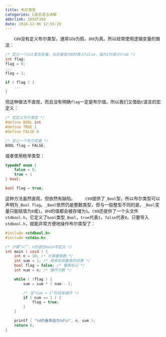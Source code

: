 ```yaml
---
title: 布尔类型
categories: C语言语法详解
abbrlink: 285df30d
date: 2018-12-06 12:55:28
---
```

&emsp;&emsp;`C89`没有定义布尔类型，通常以`0`为假，`非0`为真。所以经常使用逻辑变量的做法：<!--more-->

``` cpp
/* 定义一个int类型变量，当变量值为0时表示false，值为1时表示true */
int flag;
flag = 0;
...
flag = 1;

if ( flag ) {
    ...
}
```

但这种做法不直观，而且没有明确`flag`一定是布尔值。所以我们又借助`C`语言的宏定义：

``` cpp
/* 宏定义布尔类型 */
#define BOOL int
#define TRUE 1
#define FALSE 0

/* 定义一个布尔变量 */
BOOL flag = FALSE;
```

或者使用枚举类型：

``` cpp
typedef enum {
    false = 0,
    true = 1
} bool;

bool flag = true;
```

这种方法虽然直观，但依然有缺陷。
&emsp;&emsp;`C99`提供了`_Bool`型，所以布尔类型可以声明为`_Bool flag`。`_Bool`依然仍是整数类型，但与一般整型不同的是，`_Bool`变量只能赋值为`0`或`1`，`非0`的值都会被存储为`1`。`C99`还提供了一个头文件`stdbool.h`，它定义了`bool`类型`_Bool`，`true`代表`1`，`false`代表`0`。只要导入`stdbool.h`，就能非常方便地操作布尔类型了：

``` cpp
#include <stdbool.h>
#include <stdio.h>

/* 计算“n!”，n的值在main中定义 */
int main ( void ) {
    int n = 10; /* 计算叠乘数 */
    int sum = 1; /* 用来存放叠乘的结果 */
    bool flag = false; /* 叠乘标记 */
    int num = n; /* 循环次数 */

    while ( !flag ) {
        sum = sum * ( num-- );

        /* 当“num = 1”时结束循环 */
        if ( num == 1 ) {
            flag = true;
        }
    }

    printf ( "%d的叠乘值为%d\n", n, sum );
    return 0;
}
```